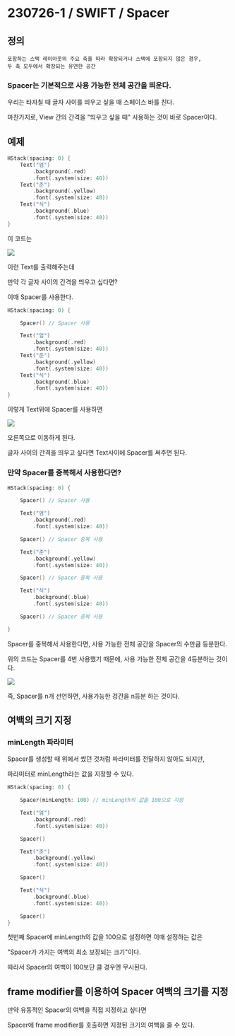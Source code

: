 # 230726-1 / SWIFT / Spacer

## 정의
```
포함하는 스택 레이아웃의 주요 축을 따라 확장되거나 스택에 포함되지 않은 경우,
두 축 모두에서 확장되는 유연한 공간
```

### Spacer는 기본적으로 사용 가능한 전체 공간을 띄운다.

우리는 타자칠 때 글자 사이를 띄우고 싶을 때 스페이스 바를 친다.

마찬가지로, View 간의 간격을 "띄우고 싶을 때" 사용하는 것이 바로 Spacer이다.

## 예제

```swift
HStack(spacing: 0) {
    Text("엄")      
        .background(.red)
        .font(.system(size: 40))
    Text("준")
        .background(.yellow)
        .font(.system(size: 40))
    Text("식")
        .background(.blue)
        .font(.system(size: 40))
}
```

이 코드는 

<img src="/Users/mac/Desktop/TIL/사진/스크린샷 2023-07-26 오전 9.43.14.png">

이런 Text를 출력해주는데 

만약 각 글자 사이의 간격을 띄우고 싶다면?

이때 Spacer를 사용한다.

```swift
HStack(spacing: 0) {

    Spacer() // Spacer 사용

    Text("엄")      
        .background(.red)
        .font(.system(size: 40))
    Text("준")
        .background(.yellow)
        .font(.system(size: 40))
    Text("식")
        .background(.blue)
        .font(.system(size: 40))
}
```

이렇게 Text위에 Spacer를 사용하면 

<img src="/Users/mac/Desktop/TIL/사진/스크린샷 2023-07-26 오전 9.48.27.png">

오른쪽으로 이동하게 된다.

글자 사이의 간격을 띄우고 싶다면 Text사이에 Spacer를 써주면 된다.

### 만약 Spacer를 중복해서 사용한다면?

```swift
HStack(spacing: 0) {

    Spacer() // Spacer 사용

    Text("엄")      
        .background(.red)
        .font(.system(size: 40))

    Spacer() // Spacer 중복 사용

    Text("준")
        .background(.yellow)
        .font(.system(size: 40))

    Spacer() // Spacer 중복 사용

    Text("식")
        .background(.blue)
        .font(.system(size: 40))

    Spacer() // Spacer 중복 사용

}
```

Spacer를 중복해서 사용한다면, 사용 가능한 전체 공간을 Spacer의 수만큼 등분한다. 

위의 코드는 Spacer를 4번 사용했기 때문에, 사용 가능한 전체 공간을 4등분하는 것이다.

<img src="/Users/mac/Desktop/TIL/사진/스크린샷 2023-07-26 오전 9.59.27 복사본.png">

즉, Spacer를 n개 선언하면, 사용가능한 겅간을 n등분 하는 것이다.

## 여백의 크기 지정 

### minLength 파라미터 

Spacer를 생성할 때 위에서 썼던 것처럼 파라미터를 전달하지 않아도 되지만,

파라미터로 minLength라는 값을 지정할 수 있다.

```swift
HStack(spacing: 0) {

    Spacer(minLength: 100) // minLength의 값을 100으로 지정

    Text("엄")      
        .background(.red)
        .font(.system(size: 40))

    Spacer() 

    Text("준")
        .background(.yellow)
        .font(.system(size: 40))

    Spacer()

    Text("식")
        .background(.blue)
        .font(.system(size: 40))

    Spacer()
}
```
첫번째 Spacer에 minLength의 값을 100으로 설정하면 이때 설정하는 값은 

"Spacer가 가지는 여백의 최소 보장되는 크기"이다.

따라서 Spacer의 여백이 100보단 클 경우엔 무시된다.


## frame modifier를 이용하여 Spacer 여백의 크기를 지정

만약 유동적인 Spacer의 여백을 직접 지정하고 싶다면

Spacer에 frame modifier를 호출하면 지정된 크기의 여백을 줄 수 있다.
